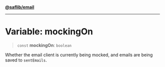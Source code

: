 [**@saflib/email**](../index.md)

---

# Variable: mockingOn

> `const` **mockingOn**: `boolean`

Whether the email client is currently being mocked, and emails are being saved
to `sentEmails`.
